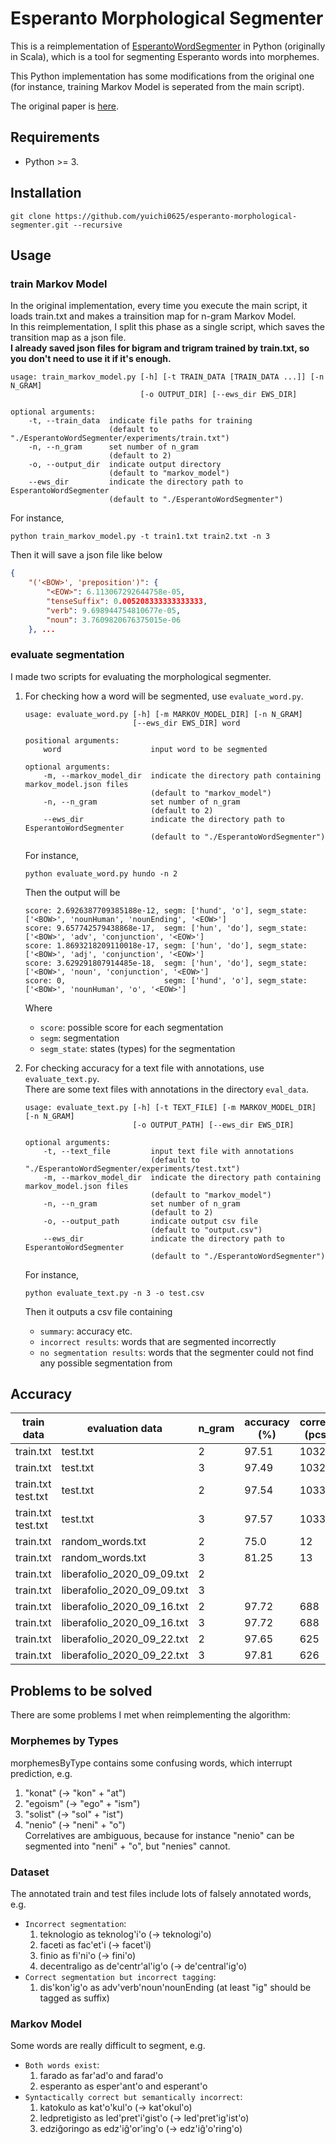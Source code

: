 # Esperanto Morphological Segmenter
This is a reimplementation of [EsperantoWordSegmenter](https://github.com/tguinard/EsperantoWordSegmenter) in Python (originally in Scala), which is a tool for segmenting Esperanto words into morphemes.

This Python implementation has some modifications from the original one (for instance, training Markov Model is seperated from the main script).

The original paper is [here](https://ufal.mff.cuni.cz/pbml/105/art-guinard.pdf).

## Requirements
- Python >= 3.

## Installation
```
git clone https://github.com/yuichi0625/esperanto-morphological-segmenter.git --recursive
```

## Usage
### train Markov Model
In the original implementation, every time you execute the main script, it loads train.txt and makes a trainsition map for n-gram Markov Model.  
In this reimplementation, I split this phase as a single script, which saves the transition map as a json file.  
**I already saved json files for bigram and trigram trained by train.txt, so you don't need to use it if it's enough.**
```
usage: train_markov_model.py [-h] [-t TRAIN_DATA [TRAIN_DATA ...]] [-n N_GRAM]
                             [-o OUTPUT_DIR] [--ews_dir EWS_DIR]

optional arguments:
    -t, --train_data  indicate file paths for training
                      (default to "./EsperantoWordSegmenter/experiments/train.txt")
    -n, --n_gram      set number of n_gram
                      (default to 2)
    -o, --output_dir  indicate output directory
                      (default to "markov_model")
    --ews_dir         indicate the directory path to EsperantoWordSegmenter
                      (default to "./EsperantoWordSegmenter")
```

For instance,
```
python train_markov_model.py -t train1.txt train2.txt -n 3
```

Then it will save a json file like below
```json
{
    "('<BOW>', 'preposition')": {
        "<EOW>": 6.113067292644758e-05,
        "tenseSuffix": 0.005208333333333333,
        "verb": 9.698944754810677e-05,
        "noun": 3.7609820676375015e-06
    }, ...
```

### evaluate segmentation
I made two scripts for evaluating the morphological segmenter.

1. For checking how a word will be segmented, use `evaluate_word.py`.
    ```
    usage: evaluate_word.py [-h] [-m MARKOV_MODEL_DIR] [-n N_GRAM]
                            [--ews_dir EWS_DIR] word

    positional arguments:
        word                    input word to be segmented

    optional arguments:
        -m, --markov_model_dir  indicate the directory path containing markov_model.json files
                                (default to "markov_model")
        -n, --n_gram            set number of n_gram
                                (default to 2)
        --ews_dir               indicate the directory path to EsperantoWordSegmenter
                                (default to "./EsperantoWordSegmenter")
    ```

    For instance,
    ```
    python evaluate_word.py hundo -n 2
    ```

    Then the output will be
    ```
    score: 2.6926387709385188e-12, segm: ['hund', 'o'], segm_state: ['<BOW>', 'nounHuman', 'nounEnding', '<EOW>']
    score: 9.657742579438868e-17,  segm: ['hun', 'do'], segm_state: ['<BOW>', 'adv', 'conjunction', '<EOW>']
    score: 1.8693218209110018e-17, segm: ['hun', 'do'], segm_state: ['<BOW>', 'adj', 'conjunction', '<EOW>']
    score: 3.629291807914485e-18,  segm: ['hun', 'do'], segm_state: ['<BOW>', 'noun', 'conjunction', '<EOW>']
    score: 0,                      segm: ['hund', 'o'], segm_state: ['<BOW>', 'nounHuman', 'o', '<EOW>']
    ```
    Where
    - `score`: possible score for each segmentation
    - `segm`: segmentation
    - `segm_state`: states (types) for the segmentation

1. For checking accuracy for a text file with annotations, use `evaluate_text.py`.  
    There are some text files with annotations in the directory `eval_data`.
    ```
    usage: evaluate_text.py [-h] [-t TEXT_FILE] [-m MARKOV_MODEL_DIR] [-n N_GRAM]
                            [-o OUTPUT_PATH] [--ews_dir EWS_DIR]

    optional arguments:
        -t, --text_file         input text file with annotations
                                (default to "./EsperantoWordSegmenter/experiments/test.txt")
        -m, --markov_model_dir  indicate the directory path containing markov_model.json files
                                (default to "markov_model")
        -n, --n_gram            set number of n_gram
                                (default to 2)
        -o, --output_path       indicate output csv file
                                (default to "output.csv")
        --ews_dir               indicate the directory path to EsperantoWordSegmenter
                                (default to "./EsperantoWordSegmenter")
    ```

    For instance,
    ```
    python evaluate_text.py -n 3 -o test.csv
    ```

    Then it outputs a csv file containing
    - `summary`: accuracy etc.
    - `incorrect results`: words that are segmented incorrectly
    - `no segmentation results`: words that the segmenter could not find any possible segmentation from



## Accuracy
| train data | evaluation data | n_gram | accuracy (%) | correct (pcs) | incorrect (pcs) |
| --- | --- | --- | --- | --- | --- |
| train.txt | test.txt | 2 | 97.51 | 10328 | 263 |
| train.txt | test.txt | 3 | 97.49 | 10326 | 265 |
| train.txt<br>test.txt | test.txt | 2 | 97.54 | 10331 | 260 |
| train.txt<br>test.txt | test.txt | 3 | 97.57 | 10334 | 257 |
| train.txt | random_words.txt | 2 | 75.0 | 12 | 4 |
| train.txt | random_words.txt | 3 | 81.25 | 13 | 3 |
| train.txt | liberafolio_2020_09_09.txt | 2 |  |  |  |
| train.txt | liberafolio_2020_09_09.txt | 3 |  |  |  |
| train.txt | liberafolio_2020_09_16.txt | 2 | 97.72 | 688 | 16 |
| train.txt | liberafolio_2020_09_16.txt | 3 | 97.72 | 688 | 16 |
| train.txt | liberafolio_2020_09_22.txt | 2 | 97.65 | 625 | 15 |
| train.txt | liberafolio_2020_09_22.txt | 3 | 97.81 | 626 | 14 |

## Problems to be solved
There are some problems I met when reimplementing the algorithm:

### Morphemes by Types
morphemesByType contains some confusing words, which interrupt prediction, e.g.  
1. "konat" (-> "kon" + "at")
1. "egoism" (-> "ego" + "ism")
1. "solist" (-> "sol" + "ist")
1. "nenio" (-> "neni" + "o")  
    Correlatives are ambiguous, because for instance "nenio" can be segmented into "neni" + "o", but "nenies" cannot.

### Dataset
The annotated train and test files include lots of falsely annotated words, e.g.  
- `Incorrect segmentation`:
    1. teknologio as teknolog'i'o (-> teknologi'o)
    1. faceti as fac'et'i (-> facet'i)
    1. finio as fi'ni'o (-> fini'o)
    1. decentraligo as de'centr'al'ig'o (-> de'central'ig'o)
- `Correct segmentation but incorrect tagging`:
    1. dis'kon'ig'o as adv'verb'noun'nounEnding (at least "ig" should be tagged as suffix)

### Markov Model
Some words are really difficult to segment, e.g.  
- `Both words exist`:
    1. farado as far'ad'o and farad'o
    1. esperanto as esper'ant'o and esperant'o
- `Syntactically correct but semantically incorrect`:
    1. katokulo as kat'o'kul'o (-> kat'okul'o)
    1. ledpretigisto as led'pret'i'gist'o (-> led'pret'ig'ist'o)
    1. edziĝoringo as edz'iĝ'or'ing'o (-> edz'iĝ'o'ring'o)